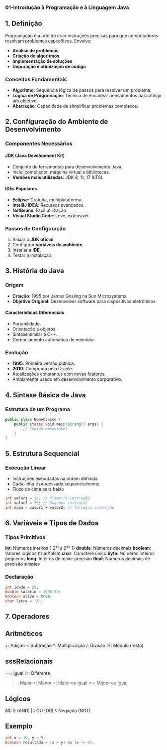 ### 01-Introdução à Programação e à Linguagem Java

## 1. Definição
Programação é a arte de criar instruções precisas para que computadores resolvam problemas específicos. Envolve:

- **Análise de problemas**
- **Criação de algoritmos**
- **Implementação de soluções**
- **Depuração e otimização de código**

### Conceitos Fundamentais
- **Algoritmo**: Sequência lógica de passos para resolver um problema.
- **Lógica de Programação**: Técnica de encadear pensamentos para atingir um objetivo.
- **Abstração**: Capacidade de simplificar problemas complexos.

## 2. Configuração do Ambiente de Desenvolvimento

### Componentes Necessários

#### JDK (Java Development Kit)
- Conjunto de ferramentas para desenvolvimento Java.
- Inclui compilador, máquina virtual e bibliotecas.
- **Versões mais utilizadas**: JDK 8, 11, 17 (LTS).

#### IDEs Populares
- **Eclipse**: Gratuita, multiplataforma.
- **IntelliJ IDEA**: Recursos avançados.
- **NetBeans**: Fácil utilização.
- **Visual Studio Code**: Leve, extensível.

### Passos de Configuração
1. Baixar o **JDK oficial**.
2. Configurar **variáveis de ambiente**.
3. Instalar a **IDE**.
4. Testar a instalação.

## 3. História do Java

### Origem
- **Criação**: 1995 por James Gosling na Sun Microsystems.
- **Objetivo Original**: Desenvolver software para dispositivos eletrônicos.

#### Características Diferenciais
- Portabilidade.
- Orientação a objetos.
- Sintaxe similar a C++.
- Gerenciamento automático de memória.

### Evolução
- **1995**: Primeira versão pública.
- **2010**: Comprada pela Oracle.
- Atualizações constantes com novas features.
- Amplamente usado em desenvolvimento corporativo.

## 4. Sintaxe Básica de Java

### Estrutura de um Programa
```java
public class NomeClasse {
    public static void main(String[] args) {
        // Código executável
    }
}
```
## 5. Estrutura Sequencial

### Execução Linear

- Instruções executadas na ordem definida
- Cada linha é processada sequencialmente
- Fluxo de cima para baixo

```java
int valor1 = 10; // Primeira instrução
int valor2 = 20; // Segunda instrução
int soma = valor1 + valor2; // Terceira instrução
```

## 6. Variáveis e Tipos de Dados

### Tipos Primitivos

**int**: Números inteiros (-2³¹ a 2³¹-1)
**double**: Números decimais
**boolean**: Valores lógicos (true/false)
**char**: Caractere único
**byte**: Números inteiros pequenos
**long**: Inteiros de maior precisão
**float**: Números decimais de precisão simples

### Declaração

```java
int idade = 25;
double salario = 1500.50;
boolean ativo = true;
char letra = 'A';
```

## 7. Operadores

## Aritméticos

+: Adição
-: Subtração
*: Multiplicação
/: Divisão
%: Módulo (resto)

## sssRelacionais

==: Igual
!=: Diferente
>: Maior
<: Menor
>=: Maior ou igual
<=: Menor ou igual

## Lógicos

&&: E (AND)
||: OU (OR)
!: Negação (NOT)

## Exemplo

```java
int x = 10, y = 5;
boolean resultado = (x > y) && (x != 0);
```